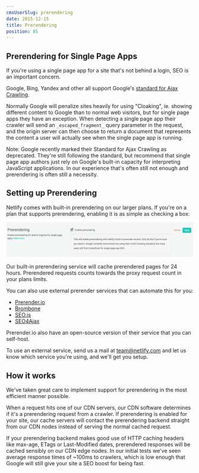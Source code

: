 ```yaml
---
cmsUserSlug: prerendering
date: 2015-12-15 
title: Prerendering
position: 85
---
```


## Prerendering for Single Page Apps

If you're using a single page app for a site that's not behind a login, SEO is an important concern.

Google, Bing, Yandex and other all support Google's [standard for Ajax Crawling](https://developers.google.com/webmasters/ajax-crawling/docs/specification).

Normally Google will penalize sites heavily for using "Cloaking", ie. showing different content to Google than to normal web visitors, but for single page apps they have an exception. When detecting a single page app their crawler will send an `_escaped_fragment_` query parameter in the request, and the origin server can then choose to return a document that represents the content a user will actually see when the single page app is running.

Note: Google recently marked their Standard for Ajax Crawling as deprecated. They're still following the standard, but recommend that single page app authors just rely on Google's built-in capacity for interpreting JavaScript applications. In our experience that's often still not enough and prerendering is often still a necessity.

## Setting up Prerendering

Netlify comes with built-in prerendering on our larger plans. If you're on a plan that supports prerendering, enabling it is as simple as checking a box:

![Enabling netlify's built-in prerendering](/img/docs/netlify-prerendering.png)

Our built-in prerendering service will cache prerendered pages for 24 hours. Prerendered requests counts towards the proxy request count in your plans limits.

You can also use external prerender services that can automate this for you:

* [Prerender.io](https://prerender.io/)
* [Brombone](http://www.brombone.com/)
* [SEO.js](http://getseojs.com/)
* [SEO4Ajax](http://www.seo4ajax.com/)

Prerender.io also have an open-source version of their service that you can self-host.

To use an external service, send us a mail at [team@netlify.com](mailto:team@netlify.com) and let us know which service you're using, and we'll get you setup.

## How it works

We've taken great care to implement support for prerendering in the most efficient manner possible.

When a request hits one of our CDN servers, our CDN software determines if it's a prerendering request from a crawler. If prerendering is enabled for your site, our cache servers will contact the prerendering backend straight from our CDN nodes instead of serving the normal cached request.

If your prerendering backend makes good use of HTTP caching headers like max-age, ETags or Last-Modified dates, prerendered responses will be cached sensibly on our CDN edge nodes. In our initial tests we've seen average response times of ~100ms to crawlers, which is low enough that Google will still give your site a SEO boost for being fast.
